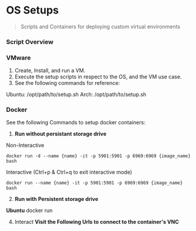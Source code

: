 # OS Setups
> Scripts and Containers for deploying custom virtual environments


### Script Overview


### VMware

1. Create, Install, and run a VM. 
2. Execute the setup scripts in respect to the OS, and the VM use case.
3. See the following commands for reference:

Ubuntu:
            /opt/path/to/setup.sh
Arch:
            /opt/path/to/setup.sh

### Docker

See the following Commands to setup docker containers:

1. **Run without persistant storage drive**

Non-Interactive

    docker run -d --name {name} -it -p 5901:5901 -p 6969:6969 {image_name} bash
            
Interactive (Ctrl+p & Ctrl+q to exit interactive mode)

    docker run --name {name} -it -p 5901:5901 -p 6969:6969 {image_name} bash


2. **Run with Persistent storage drive**

**Ubuntu**
            docker run 
            
4. Interact
   **Visit the Following Urls to connect to the container's VNC**
